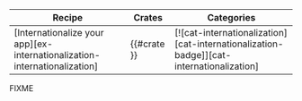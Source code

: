 | Recipe | Crates | Categories |
|--------|--------|------------|
| [Internationalize your app][ex-internationalization-internationalization] | {{#crate }} | [![cat-internationalization][cat-internationalization-badge]][cat-internationalization] |

<div class="hidden">
FIXME
</div>
